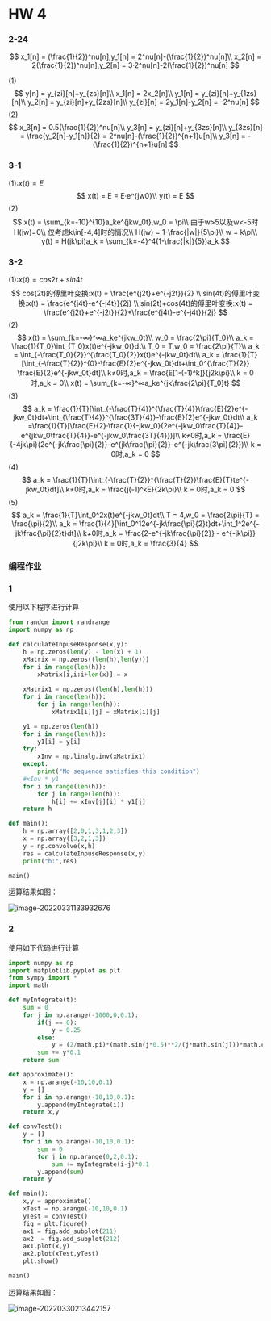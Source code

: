 # HW 4

### 2-24

$$
x_1[n] = (\frac{1}{2})^nu[n],y_1[n] = 2^nu[n]-(\frac{1}{2})^nu[n]\\
x_2[n] = 2(\frac{1}{2})^nu[n],y_2[n] = 3·2^nu[n]-2(\frac{1}{2})^nu[n]
$$

(1)
$$
y[n] = y_{zi}[n]+y_{zs}[n]\\
x_1[n] = 2x_2[n]\\
y_1[n] = y_{zi}[n]+y_{1zs}[n]\\
y_2[n] = y_{zi}[n]+y_{2zs}[n]\\
y_{zi}[n] = 2y_1[n]-y_2[n] = -2^nu[n]
$$
(2)
$$
x_3[n] = 0.5(\frac{1}{2})^nu[n]\\
y_3[n] = y_{zi}[n]+y_{3zs}[n]\\
y_{3zs}[n] = \frac{y_2[n]-y_1[n]}{2} = 2^nu[n]-(\frac{1}{2})^{n+1}u[n]\\
y_3[n] = -(\frac{1}{2})^{n+1}u[n]
$$

### 3-1

(1):$x(t) = E$
$$
x(t) = E = E·e^{jw0}\\
y(t) = E
$$
(2)
$$
x(t) = \sum_{k=-10}^{10}a_ke^{jkw_0t},w_0 = \pi\\
由于w>5以及w<-5时H(jw)=0\\
仅考虑k\in[-4,4]时的情况\\
H(jw) = 1-\frac{|w|}{5\pi}\\
w = k\pi\\
y(t) = H(jk\pi)a_k = \sum_{k=-4}^4(1-\frac{|k|}{5})a_k
$$

### 3-2

(1):$x(t) = cos2t+sin4t$
$$
cos(2t)的傅里叶变换:x(t) = \frac{e^{j2t}+e^{-j2t}}{2}   \\
sin(4t)的傅里叶变换:x(t) = \frac{e^{j4t}-e^{-j4t}}{2j}		\\
sin(2t)+cos(4t)的傅里叶变换:x(t) = \frac{e^{j2t}+e^{-j2t}}{2}+\frac{e^{j4t}-e^{-j4t}}{2j}
$$
(2)
$$
x(t) = \sum_{k=-∞}^∞a_ke^{jkw_0t}\\
w_0 = \frac{2\pi}{T_0}\\
a_k = \frac{1}{T_0}\int_{T_0}x(t)e^{-jkw_0t}dt\\
T_0 = T,w_0 = \frac{2\pi}{T}\\
a_k =  \int_{-\frac{T_0}{2}}^{\frac{T_0}{2}}x(t)e^{-jkw_0t}dt\\
a_k = \frac{1}{T}[\int_{-\frac{T}{2}}^{0}-\frac{E}{2}e^{-jkw_0t}dt+\int_0^{\frac{T}{2}}
\frac{E}{2}e^{-jkw_0t}dt]\\
k≠0时,a_k = \frac{E[1-(-1)^k]}{j2k\pi}\\
k = 0时,a_k = 0\\
x(t) = \sum_{k=-∞}^∞a_ke^{jk\frac{2\pi}{T_0}t}
$$
(3)
$$
a_k = \frac{1}{T}[\int_{-\frac{T}{4}}^{\frac{T}{4}}\frac{E}{2}e^{-jkw_0t}dt+\int_{\frac{T}{4}}^{\frac{3T}{4}}-\frac{E}{2}e^{-jkw_0t}dt\\
a_k =\frac{1}{T}[\frac{E}{2}·\frac{1}{-jkw_0}(2e^{-jkw_0\frac{T}{4}}-e^{jkw_0\frac{T}{4}}-e^{-jkw_0\frac{3T}{4}})]\\
k≠0时,a_k = \frac{E}{-4jk\pi}(2e^{-jk\frac{\pi}{2}}-e^{jk\frac{\pi}{2}}-e^{-jk\frac{3\pi}{2}})\\
k = 0时,a_k = 0
$$
(4)
$$
a_k = \frac{1}{T}[\int_{-\frac{T}{2}}^{\frac{T}{2}}\frac{E}{T}te^{-jkw_0t}dt]\\
k≠0时,a_k = \frac{j(-1)^kE}{2k\pi}\\
k = 0时,a_k = 0
$$
(5)
$$
a_k = \frac{1}{T}\int_0^2x(t)e^{-jkw_0t}dt\\
T = 4,w_0 = \frac{2\pi}{T} = \frac{\pi}{2}\\
a_k = \frac{1}{4}[\int_0^12e^{-jk\frac{\pi}{2}t}dt+\int_1^2e^{-jk\frac{\pi}{2}t}dt]\\
k≠0时,a_k = \frac{2-e^{-jk\frac{\pi}{2}} - e^{-jk\pi}}{j2k\pi}\\
k = 0时,a_k = \frac{3}{4}
$$


### 编程作业

### 1

使用以下程序进行计算

```python
from random import randrange
import numpy as np

def calculateInpuseResponse(x,y):
    h = np.zeros(len(y) - len(x) + 1)
    xMatrix = np.zeros((len(h),len(y)))
    for i in range(len(h)):
        xMatrix[i,i:i+len(x)] = x
    
    xMatrix1 = np.zeros((len(h),len(h)))
    for i in range(len(h)):
        for j in range(len(h)):
            xMatrix1[i][j] = xMatrix[i][j]

    y1 = np.zeros(len(h))
    for i in range(len(h)):
        y1[i] = y[i]
    try:
        xInv = np.linalg.inv(xMatrix1)
    except:
        print("No sequence satisfies this condition")
    #xInv * y1
    for i in range(len(h)):
        for j in range(len(h)):
            h[i] += xInv[j][i] * y1[j]
    return h

def main():
    h = np.array([2,0,1,3,1,2,3])
    x = np.array([3,2,1,3])
    y = np.convolve(x,h)
    res = calculateInpuseResponse(x,y)
    print("h:",res)

main()
```

运算结果如图：

![image-20220331133932676](HW4.assets/image-20220331133932676.png)

### 2

使用如下代码进行计算

```python
import numpy as np
import matplotlib.pyplot as plt
from sympy import *
import math

def myIntegrate(t):
    sum = 0
    for j in np.arange(-1000,0,0.1):
        if(j == 0):
            y = 0.25
        else:
            y = (2/math.pi)*(math.sin(j*0.5)**2/(j*math.sin(j)))*math.cos(j*t)
        sum += y*0.1
    return sum

def approximate():
    x = np.arange(-10,10,0.1)
    y = []
    for i in np.arange(-10,10,0.1):
        y.append(myIntegrate(i))
    return x,y

def convTest():
    y = []
    for i in np.arange(-10,10,0.1):
        sum = 0
        for j in np.arange(0,2,0.1):
            sum += myIntegrate(i-j)*0.1
        y.append(sum)
    return y

def main():
    x,y = approximate()
    xTest = np.arange(-10,10,0.1)
    yTest = convTest()
    fig = plt.figure()
    ax1 = fig.add_subplot(211)
    ax2  = fig.add_subplot(212)
    ax1.plot(x,y)
    ax2.plot(xTest,yTest)
    plt.show()

main()
```

运算结果如图：

![image-20220330213442157](HW4.assets/image-20220330213442157.png)


